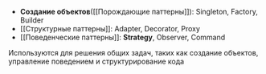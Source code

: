 

- **Создание объектов**([[Порождающие паттерны]]): Singleton, Factory, Builder
- [[Структурные паттерны]]: Adapter, Decorator, Proxy
- [[Поведенческие паттерны]]: **Strategy**, Observer, Command


Используются для решения общих задач, таких как создание объектов, управление поведением и структурирование кода